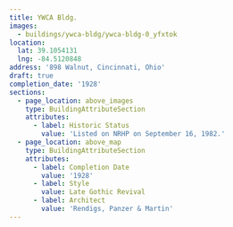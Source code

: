 ```yaml
---
title: YWCA Bldg.
images:
  - buildings/ywca-bldg/ywca-bldg-0_yfxtok
location:
  lat: 39.1054131
  lng: -84.5120848
address: '898 Walnut, Cincinnati, Ohio'
draft: true
completion_date: '1928'
sections:
  - page_location: above_images
    type: BuildingAttributeSection
    attributes:
      - label: Historic Status
        value: 'Listed on NRHP on September 16, 1982.'
  - page_location: above_map
    type: BuildingAttributeSection
    attributes:
      - label: Completion Date
        value: '1928'
      - label: Style
        value: Late Gothic Revival
      - label: Architect
        value: 'Rendigs, Panzer & Martin'
---
```


